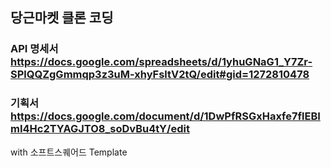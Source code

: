 ## 당근마켓 클론 코딩
### API 명세서 https://docs.google.com/spreadsheets/d/1yhuGNaG1_Y7Zr-SPlQQZgGmmqp3z3uM-xhyFsltV2tQ/edit#gid=1272810478
### 기획서 https://docs.google.com/document/d/1DwPfRSGxHaxfe7flEBImI4Hc2TYAGJTO8_soDvBu4tY/edit

with 소프트스퀘어드 Template
